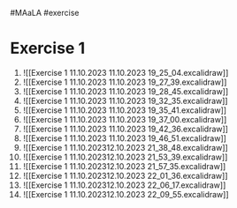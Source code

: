 #MAaLA #exercise 

# Exercise 1
1. ![[Exercise 1 11.10.2023 11.10.2023 19_25_04.excalidraw]]
2. ![[Exercise 1 11.10.2023 11.10.2023 19_27_39.excalidraw]]
3. ![[Exercise 1 11.10.2023 11.10.2023 19_28_45.excalidraw]]
4. ![[Exercise 1 11.10.2023 11.10.2023 19_32_35.excalidraw]]
5. ![[Exercise 1 11.10.2023 11.10.2023 19_35_41.excalidraw]]
6. ![[Exercise 1 11.10.2023 11.10.2023 19_37_00.excalidraw]]
7. ![[Exercise 1 11.10.2023 11.10.2023 19_42_36.excalidraw]]
8. ![[Exercise 1 11.10.2023 11.10.2023 19_46_51.excalidraw]]
9. ![[Exercise 1 11.10.202312.10.2023 21_38_48.excalidraw]]
10. ![[Exercise 1 11.10.202312.10.2023 21_53_39.excalidraw]]
11. ![[Exercise 1 11.10.202312.10.2023 21_57_35.excalidraw]]
12. ![[Exercise 1 11.10.202312.10.2023 22_01_36.excalidraw]]
13. ![[Exercise 1 11.10.202312.10.2023 22_06_17.excalidraw]]
14. ![[Exercise 1 11.10.202312.10.2023 22_09_55.excalidraw]]
